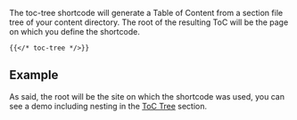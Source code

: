 The toc-tree shortcode will generate a Table of Content from a section file tree of your content directory. The root of the resulting ToC will be the page on which you define the shortcode.

```tpl
{{</* toc-tree */>}}
```

## Example

As said, the root will be the site on which the shortcode was used, you can see a demo including nesting in the [ToC Tree](/toc-tree) section.
